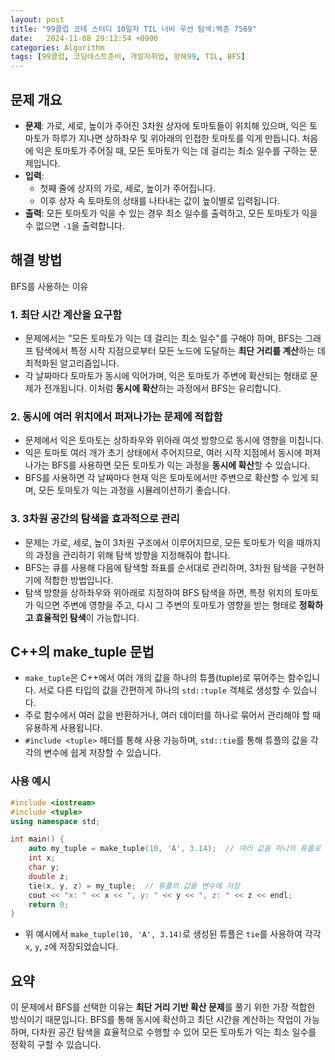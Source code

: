 ```yaml
---
layout: post
title: "99클럽 코테 스터디 10일자 TIL 너비 우선 탐색:백준 7569"
date:   2024-11-08 29:12:54 +0900
categories: Algorithm
tags: [99클럽, 코딩테스트준비, 개발자취업, 항해99, TIL, BFS]
---
```

## 문제 개요
- **문제**: 가로, 세로, 높이가 주어진 3차원 상자에 토마토들이 위치해 있으며, 익은 토마토가 하루가 지나면 상하좌우 및 위아래의 인접한 토마토를 익게 만듭니다. 처음에 익은 토마토가 주어질 때, 모든 토마토가 익는 데 걸리는 최소 일수를 구하는 문제입니다.
- **입력**:
  - 첫째 줄에 상자의 가로, 세로, 높이가 주어집니다.
  - 이후 상자 속 토마토의 상태를 나타내는 값이 높이별로 입력됩니다.
- **출력**: 모든 토마토가 익을 수 있는 경우 최소 일수를 출력하고, 모든 토마토가 익을 수 없으면 `-1`을 출력합니다.

## 해결 방법 
BFS를 사용하는 이유

### 1. 최단 시간 계산을 요구함
   - 문제에서는 "모든 토마토가 익는 데 걸리는 최소 일수"를 구해야 하며, BFS는 그래프 탐색에서 특정 시작 지점으로부터 모든 노드에 도달하는 **최단 거리를 계산**하는 데 최적화된 알고리즘입니다.
   - 각 날짜마다 토마토가 동시에 익어가며, 익은 토마토가 주변에 확산되는 형태로 문제가 전개됩니다. 이처럼 **동시에 확산**하는 과정에서 BFS는 유리합니다.

### 2. 동시에 여러 위치에서 퍼져나가는 문제에 적합함
   - 문제에서 익은 토마토는 상하좌우와 위아래 여섯 방향으로 동시에 영향을 미칩니다.
   - 익은 토마토 여러 개가 초기 상태에서 주어지므로, 여러 시작 지점에서 동시에 퍼져나가는 BFS를 사용하면 모든 토마토가 익는 과정을 **동시에 확산**할 수 있습니다.
   - BFS를 사용하면 각 날짜마다 현재 익은 토마토에서만 주변으로 확산할 수 있게 되며, 모든 토마토가 익는 과정을 시뮬레이션하기 좋습니다.

### 3. 3차원 공간의 탐색을 효과적으로 관리
   - 문제는 가로, 세로, 높이 3차원 구조에서 이루어지므로, 모든 토마토가 익을 때까지의 과정을 관리하기 위해 탐색 방향을 지정해줘야 합니다.
   - BFS는 큐를 사용해 다음에 탐색할 좌표를 순서대로 관리하며, 3차원 탐색을 구현하기에 적합한 방법입니다.
   - 탐색 방향을 상하좌우와 위아래로 지정하여 BFS 탐색을 하면, 특정 위치의 토마토가 익으면 주변에 영향을 주고, 다시 그 주변의 토마토가 영향을 받는 형태로 **정확하고 효율적인 탐색**이 가능합니다.

## C++의 make_tuple 문법
- `make_tuple`은 C++에서 여러 개의 값을 하나의 튜플(tuple)로 묶어주는 함수입니다. 서로 다른 타입의 값을 간편하게 하나의 `std::tuple` 객체로 생성할 수 있습니다.
- 주로 함수에서 여러 값을 반환하거나, 여러 데이터를 하나로 묶어서 관리해야 할 때 유용하게 사용됩니다.
- `#include <tuple>` 헤더를 통해 사용 가능하며, `std::tie`를 통해 튜플의 값을 각각의 변수에 쉽게 저장할 수 있습니다.

### 사용 예시
```cpp
#include <iostream>
#include <tuple>
using namespace std;

int main() {
    auto my_tuple = make_tuple(10, 'A', 3.14);  // 여러 값을 하나의 튜플로 묶음
    int x;
    char y;
    double z;
    tie(x, y, z) = my_tuple;  // 튜플의 값을 변수에 저장
    cout << "x: " << x << ", y: " << y << ", z: " << z << endl;
    return 0;
}
```
- 위 예시에서 `make_tuple(10, 'A', 3.14)`로 생성된 튜플은 `tie`를 사용하여 각각 `x`, `y`, `z`에 저장되었습니다.

## 요약
이 문제에서 BFS를 선택한 이유는 **최단 거리 기반 확산 문제**를 풀기 위한 가장 적합한 방식이기 때문입니다. BFS를 통해 동시에 확산하고 최단 시간을 계산하는 작업이 가능하며, 다차원 공간 탐색을 효율적으로 수행할 수 있어 모든 토마토가 익는 최소 일수를 정확히 구할 수 있습니다.
